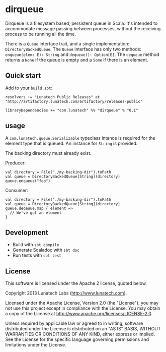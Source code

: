 dirqueue
===

Dirqueue is a filesystem based, persistent queue in Scala. It's intended to accommodate message passing between processes, without the receiving process to be running all the time.

There is a `Queue` interface trait, and a single implementation: `DirectoryBackedQueue`. The `Queue` interface has only two methods: `enqueue(elem: E): String` and `dequeue(): Option[E]`. The `dequeue` method returns a `None` if the queue is empty and a `Some` if there is an element.

Quick start
-----------

Add to your `build.sbt`:

    resolvers += "Lunatech Public Releases" at "http://artifactory.lunatech.com/artifactory/releases-public"
    
    libraryDependencies += "com.lunatech" %% "dirqueue" % "0.1"

usage
-----

A `com.lunatech.queue.Serializable` typeclass intance is required for the element type that is queued. An instance for `String` is provided.

The backing directory must already exist.

Producer:

    val directory = File("./my-backing-dir").toPath
    val queue = DirectoryBackedQueue[String](directory)
    queue.enqueue("foo")

Consumer:

    val directory = File("./my-backing-dir").toPath
    val queue = DirectoryBackedQueue[String](directory)
    queue.deqeuue.map { element =>
      // We've got an element
    }

Development
-----------

 * Build with `sbt compile`
 * Generate Scaladoc with `sbt doc`
 * Run tests with `sbt test`

License
-------
This software is licensed under the Apache 2 license, quoted below.

Copyright 2013 Lunatech Labs (http://www.lunatech.com).

Licensed under the Apache License, Version 2.0 (the "License"); you may not use this project except in compliance with the License. You may obtain a copy of the License at http://www.apache.org/licenses/LICENSE-2.0.

Unless required by applicable law or agreed to in writing, software distributed under the License is distributed on an "AS IS" BASIS, WITHOUT WARRANTIES OR CONDITIONS OF ANY KIND, either express or implied. See the License for the specific language governing permissions and limitations under the License.